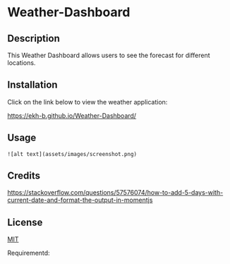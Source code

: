 # Weather-Dashboard


## Description

This Weather Dashboard allows users to see the forecast for different locations.

## Installation

Click on the link below to view the weather application:

https://ekh-b.github.io/Weather-Dashboard/


## Usage


    ![alt text](assets/images/screenshot.png)


## Credits

https://stackoverflow.com/questions/57576074/how-to-add-5-days-with-current-date-and-format-the-output-in-momentjs




## License

[MIT](https://choosealicense.com/licenses/mit/)


Requirementd: